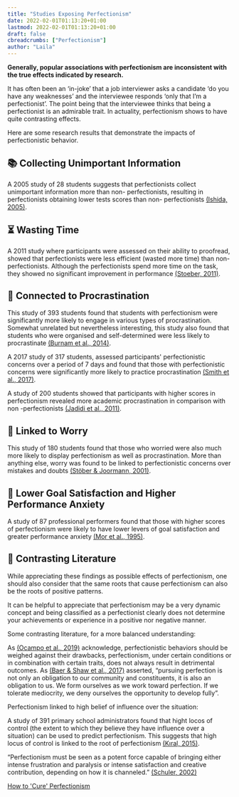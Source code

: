 ```yaml
---
title: "Studies Exposing Perfectionism"
date: 2022-02-01T01:13:20+01:00
lastmod: 2022-02-01T01:13:20+01:00
draft: false
cbreadcrumbs: ["Perfectionism"]
author: "Laila"
---
```


**Generally, popular associations with perfectionism are inconsistent with the true effects indicated by research.**

It has often been an ‘in-joke’ that a job interviewer asks a candidate ‘do you have any weaknesses’ and the interviewee responds ‘only that I’m a perfectionist’. The point being that the interviewee thinks that being a perfectionist is an admirable trait. In actuality, perfectionism shows to have quite contrasting effects.

Here are some research results that demonstrate the impacts of perfectionistic behavior.

## :books: Collecting Unimportant Information

A 2005 study of 28 students suggests that perfectionists collect unimportant information more than non- perfectionists, resulting in perfectionists obtaining lower tests scores than non- perfectionists [(Ishida, 2005)](https://psycnet.apa.org/record/2005-05565-005/).


## :hourglass_flowing_sand: Wasting Time

A 2011 study where participants were assessed on their ability to proofread, showed that perfectionists were less efficient (wasted more time) than non- perfectionists. Although the perfectionists spend more time on the task, they showed no significant improvement in performance [(Stoeber, 2011)](https://www.sciencedirect.com/science/article/pii/S0191886910005179?casa_token=0rX6cjAi8TMAAAAA:LFL556IZk8sAAwmTLb_w5GgiCIZS9sIhsiJDl_fRy4iNdSf8LWoUQEI3X_Rr-goL-RlncvvjEw/).


## :arrows_counterclockwise: Connected to Procrastination

This study of 393 students found that students with perfectionism were significantly more likely to engage in various types of procrastination. 
Somewhat unrelated but nevertheless interesting, this study also found that students who were organised and self-determined were less likely to procrastinate [(Burnam et al., 2014)](https://www.sciencedirect.com/science/article/pii/S1041608014001885?casa_token=x7vzYmljIA4AAAAA:Dfz-I87TBKuthgQVpVXIVuEny88bNnvx2niw6qv7mgNj48mSDdzac9uIZJPgiCNW3h6w0u-mwQ/).

A 2017 study of 317 students, assessed participants' perfectionistic concerns over a period of 7 days and found that those with perfectionistic concerns were significantly more likely to practice procrastination [(Smith et al., 2017)](https://www.sciencedirect.com/science/article/pii/S0191886917301484?casa_token=f50HcWOw6gQAAAAA:jhT0hql4WCjW__g8PN65AeLc-p7q6uUbMYqgbpdRRkMYVkSZI7_AxceiZhYOBpzPfNDC9L6uMg/).

A study of 200 students showed that participants with higher scores in perfectionism revealed more academic procrastination in comparison with non -perfectionists [(Jadidi et al., 2011)](https://www.sciencedirect.com/science/article/pii/S187704281101929X/).


## :anger: Linked to Worry

This study of 180 students found that those who worried were also much more likely to display perfectionism as well as procrastination. More than anything else, worry was found to be linked to perfectionistic concerns over mistakes and doubts [(Stöber & Joormann, 2001)](https://link.springer.com/article/10.1023/A:1026474715384/).

## :small_red_triangle_down: Lower Goal Satisfaction and Higher Performance Anxiety

A study of 87 professional performers found that those with higher scores of perfectionism were likely to have lower levers of goal satisfaction and greater performance anxiety [(Mor et al., 1995)](https://link.springer.com/article/10.1007%2FBF02229695/).

## :white_square_button: Contrasting Literature

While appreciating these findings as possible effects of perfectionism, one should also consider that the same roots that cause perfectionism can also be the roots of  positive patterns.

It can be helpful to appreciate that perfectionism may be a very dynamic concept and being classified as a perfectionist clearly does not determine your achievements or experience in a positive nor negative manner.

Some contrasting literature, for a more balanced understanding:

As [(Ocampo et al., 2019)](https://onlinelibrary.wiley.com/doi/full/10.1002/job.2400?casa_token=EcxKj7NBqawAAAAA%3AniP4SnfkoeqA2FffQN_OH1PbC3XGxAhuH82uUVSu0m0ebOsbx-_sfo1V-j7eVEcaLsWhTvnpfg4uIQ/) acknowledge, perfectionistic behaviors should be weighed against their drawbacks, perfectionism, under certain conditions or in combination with certain traits, does not always result in detrimental outcomes. As [(Baer & Shaw et al., 2017)](https://www.researchgate.net/publication/319600056_Falling_in_Love_Again_with_What_We_Do_Academic_Craftsmanship_in_the_Management_Sciences/) asserted, “pursuing perfection is not only an obligation to our community and constituents, it is also an obligation to us. We form ourselves as we work toward perfection. If we tolerate mediocrity, we deny ourselves the opportunity to develop fully”.

Perfectionism linked to high belief of influence over the situation:

A study of 391 primary school administrators found that hight locos of control (the extent to which they believe they have influence over a situation) can be used to predict perfectionism. This suggests that high locus of control is linked to the root of perfectionism [(Kıral, 2015)](https://www.sciencedirect.com/science/article/pii/S1877042815011891/).

“Perfectionism must be seen as a potent force capable of bringing either intense frustration and paralysis or intense satisfaction and creative contribution, depending on how it is channeled.” [(Schuler, 2002)](https://citeseerx.ist.psu.edu/viewdoc/download?doi=10.1.1.893.824&rep=rep1&type=pdf/)

[How to 'Cure' Perfectionism](/how-to-cure-perfectionism/)
